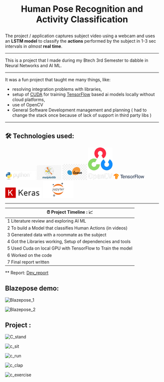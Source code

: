 
# <p align="center"> Human Pose Recognition and Activity Classification  </p>

The project / application captures subject video using a webcam and uses an **LSTM model** to classify the **actions** performed by the subject in 1-3 sec intervals in _almost_ **real time**.
___

This is a project that I made during my Btech 3rd Semester to dabble in Neural Networks and AI ML. 
___

It was a fun project that taught me many things, like: 
- resolving integration problems with libraries, 
- setup of [CUDA](https://developer.nvidia.com/cuda-zone) for training [TensorFlow](https://www.tensorflow.org/) based ai models locally without cloud platforms,
- use of OpenCV 
- General Software Development management and planning ( had to change the stack once because of lack of support in third party libs )

___

## 🛠️ Technologies used:
<div class="row">
 <a href="https://www.python.org/"><img src="/images_as_icons/python.png" alt="Python" style="width:100px;"></a>
 <a href="https://matplotlib.org/"><img src="/images_as_icons/matplotlib.jpeg" alt="MatplotLib" style="width:80px;"></a>
 <a href="https://scikit-learn.org/stable/"><img src="/images_as_icons/scikitlearn.jpeg" alt="Scikit-Learn" style="width:80px;"></a>
 <a href="https://opencv.org/"><img src="/images_as_icons/opencv.png" alt="OpenCV" style="width:80px;"></a>
 <a href="https://www.tensorflow.org/"><img src="/images_as_icons/tensorflow.png.png" alt="Tensorflow" style="width:100px;"></a>
 <a href="https://keras.io/"><img src="/images_as_icons/keras.png" alt="Keras" style="width:120px;"></a>
 <a href="https://jupyter.org/"><img src="/images_as_icons/jupyter.jpeg" alt="Jupyter" style="width:100px;"></a>
</div>

----

| ⏰ Project Timeline : 📈 |
| -------- |
| 1 Literature review and exploring AI ML | 
| 2 To build a Model that classifies Human Actions (in videos)    | 
| 3 Generated data with a roommate as the subject    |
| 4 Got the Libraries working, Setup of dependencies and tools   |
| 5 Used Cuda on local GPU with TensorFlow to Train the model   |
| 6 Worked on the code |
| 7 Final report written |

** Report:
[Dev_report](https://github.com/Devashish-Dh/HumanActivityClassification/blob/main/Report__Human_pose_and_Action_Recognition_using_neural_nets%20(1).pdf)


 ## Blazepose demo:
![Blazepose_1](https://github.com/user-attachments/assets/2911a93b-0e1b-4d53-8468-34717bf5fc5b)

![Blazepose_2](https://github.com/user-attachments/assets/7298b358-aabe-4ff3-9227-5bc319f7318b)

 ## Project :
![C_stand](https://github.com/user-attachments/assets/9bc74b60-4160-47de-b5c3-b3274c74f4dd)

![c_sit](https://github.com/user-attachments/assets/b9ca0961-9927-4c8c-b53b-65b256939afa)

![c_run](https://github.com/user-attachments/assets/a10fc7db-659a-47e8-87a0-b280998cbe10)

![c_clap](https://github.com/user-attachments/assets/73d63f4b-212b-45d9-b0d6-5044c85bc0d0)

![c_exercise](https://github.com/user-attachments/assets/3ac83415-a28f-48d7-a066-da7d6f2769ce)







    




